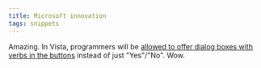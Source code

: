 ```yaml
---
title: Microsoft innovation
tags: snippets
---
```


Amazing. In Vista, programmers will be [allowed to offer dialog boxes with verbs in the buttons](http://blogs.msdn.com/oldnewthing/archive/2006/09/11/749489.aspx) instead of just "Yes"/"No". Wow.
